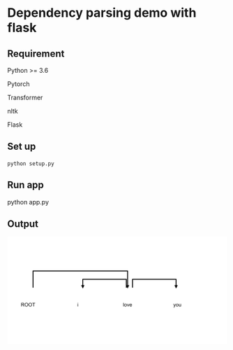 # Dependency parsing demo with flask
## Requirement
Python >= 3.6

Pytorch

Transformer

nltk

Flask
## Set up
```
python setup.py
```
## Run app
python app.py
## Output
![Sample image](https://github.com/NguyenHoangAn0511/Dependency-parsing-demo-with-flask/blob/main/file.png)
